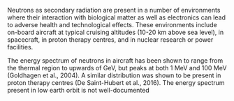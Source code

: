 Neutrons as secondary radiation are present in a number of environments where their interaction with biological matter as well as electronics can lead to adverse health and technological effects. These environments include on-board aircraft at typical cruising altitudes (10-20 km above sea level), in spacecraft, in proton therapy centres, and in nuclear research or power facilities.

The energy spectrum of neutrons in aircraft has been shown to range from the thermal region to upwards of GeV, but peaks at both 1 MeV and 100 MeV (Goldhagen et al., 2004). A similar distribution was shown to be present in proton therapy centres (De Saint-Hubert et al., 2016). The energy spectrum present in low earth orbit is not well-documented